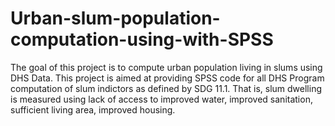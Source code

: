 # Urban-slum-population-computation-using-with-SPSS
The goal of this project is to compute urban population living in slums using DHS Data.  This project is aimed at providing SPSS code for all DHS Program computation of slum indictors as defined by SDG 11.1. That is, slum dwelling is measured using lack of access to improved water, improved sanitation, sufficient living area, improved housing.
